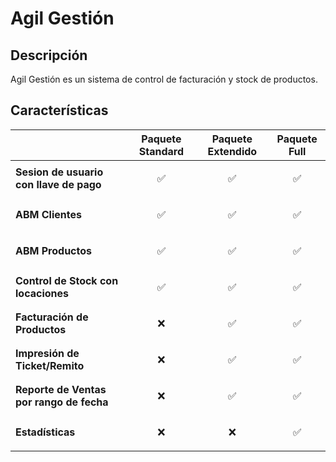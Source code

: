 # Agil Gestión

## Descripción
Agil Gestión es un sistema de control de facturación y stock de productos.

## Características

|  | Paquete Standard | Paquete Extendido | Paquete Full
|----------|----------|----------|----------|
|**Sesion de usuario con llave de pago**|<p align="center">:white_check_mark:</p>|<p align="center">:white_check_mark:</p>|<p align="center">:white_check_mark:</p>|
|**ABM Clientes**|<p align="center">:white_check_mark:</p>|<p align="center">:white_check_mark:</p>|<p align="center">:white_check_mark:</p>|
|**ABM Productos**|<p align="center">:white_check_mark:</p>|<p align="center">:white_check_mark:</p>|<p align="center">:white_check_mark:</p>|
|**Control de Stock con locaciones**|<p align="center">:white_check_mark:</p>|<p align="center">:white_check_mark:</p>|<p align="center">:white_check_mark:</p>|
|**Facturación de Productos**|<p align="center">:x:</p>|<p align="center">:white_check_mark:</p>|<p align="center">:white_check_mark:</p>|
|**Impresión de Ticket/Remito**|<p align="center">:x:</p>|<p align="center">:white_check_mark:</p>|<p align="center">:white_check_mark:</p>|
|**Reporte de Ventas por rango de fecha**|<p align="center">:x:</p>|<p align="center">:white_check_mark:</p>|<p align="center">:white_check_mark:</p>|
|**Estadísticas**|<p align="center">:x:</p>|<p align="center">:x:</p>|<p align="center">:white_check_mark:</p>|
